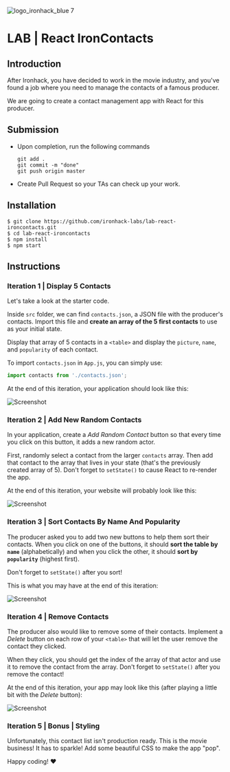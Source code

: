 ![logo_ironhack_blue 7](https://user-images.githubusercontent.com/23629340/40541063-a07a0a8a-601a-11e8-91b5-2f13e4e6b441.png)

# LAB | React IronContacts

## Introduction

After Ironhack, you have decided to work in the movie industry, and you've found a job where you need to manage the contacts of a famous producer.

We are going to create a contact management app with React for this producer.

<!-- You can find the starter code in the starter code folder of this GitHub repo. -->

## Submission

- Upon completion, run the following commands

  ```
  git add .
  git commit -m "done"
  git push origin master
  ```

- Create Pull Request so your TAs can check up your work.

## Installation

```
$ git clone https://github.com/ironhack-labs/lab-react-ironcontacts.git
$ cd lab-react-ironcontacts
$ npm install
$ npm start
```

## Instructions

### Iteration 1 | Display 5 Contacts

Let's take a look at the starter code.

Inside `src` folder, we can find `contacts.json`, a JSON file with the producer's contacts. Import this file and **create an array of the 5 first contacts** to use as your initial state.

Display that array of 5 contacts in a `<table>` and display the `picture`, `name`, and `popularity` of each contact.

To import `contacts.json` in `App.js`, you can simply use:

```js
import contacts from './contacts.json';
```

At the end of this iteration, your application should look like this:

![Screenshot](https://i.imgur.com/fPuwZXv.png)

### Iteration 2 | Add New Random Contacts

In your application, create a _Add Random Contact_ button so that every time you click on this button, it adds a new random actor.

First, randomly select a contact from the larger `contacts` array. Then add that contact to the array that lives in your state (that's the previously created array of 5). Don't forget to `setState()` to cause React to re-render the app.

At the end of this iteration, your website will probably look like this:

![Screenshot](https://i.imgur.com/GuNyYiU.png)

### Iteration 3 | Sort Contacts By Name And Popularity

The producer asked you to add two new buttons to help them sort their contacts. When you click on one of the buttons, it should **sort the table by `name`** (alphabetically) and when you click the other, it should **sort by `popularity`** (highest first).

Don't forget to `setState()` after you sort!

This is what you may have at the end of this iteration:

![Screenshot](https://i.imgur.com/vUDGZ7Y.png)

### Iteration 4 | Remove Contacts

The producer also would like to remove some of their contacts. Implement a _Delete_ button on each row of your `<table>` that will let the user remove the contact they clicked.

When they click, you should get the index of the array of that actor and use it to remove the contact from the array. Don't forget to `setState()` after you remove the contact!

At the end of this iteration, your app may look like this (after playing a little bit with the _Delete_ button):

![Screenshot](https://i.imgur.com/N3K1K1k.png)

### Iteration 5 | Bonus | Styling

Unfortunately, this contact list isn't production ready. This is the movie business! It has to sparkle! Add some beautiful CSS to make the app "pop".

Happy coding! :heart:
